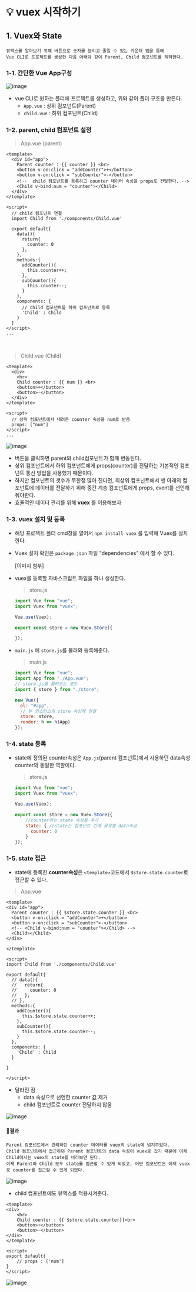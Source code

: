 # 💡 vuex 시작하기

## 1. Vuex와 State
    뷰엑스를 알아보기 위해 버튼으로 숫자를 늘리고 줄일 수 있는 카운터 앱을 통해 
    Vue CLI로 프로젝트를 생성한 다음 아래와 같이 Parent, Child 컴포넌트를 제작한다. 

### 1-1. 간단한 Vue App구성
![image](img/vuex01.PNG)

- vue CLI로 원하는 폴더에 프로젝트를 생성하고, 위와 같이 폴더 구조를 만든다.
  - ```App.vue``` : 상위 컴포넌트(Parent)
  - ```child.vue``` : 하위 컴포넌트(Child)

### 1-2. parent, child 컴포넌트 설정
> App.vue (parent)
```vue
<template>
  <div id="app">
    Parent counter : {{ counter }} <br>
    <button v-on:click = "addCounter">+</button>
    <button v-on:click = "subCounter">-</button>
    <!--  child 컴포넌트를 등록하고 counter 데이터 속성을 props로 전달한다. -->
    <Child v-bind:num = "counter"></Child>
  </div>
</template>

<script>
  // child 컴포넌트 연결
  import Child from './components/Child.vue'

  export default{
    data(){
      return{
        counter: 0
      };
    },
    methods:{
      addCounter(){
        this.counter++;
      },
      subCounter(){
        this.counter--;
      }
    }, 
    components: {
      // child 컴포넌트를 하위 컴포넌트로 등록
      'Child' : Child
    }
  }
</script>
...
```

<br>

> Child.vue (Child)
```vue
<template>
  <div>
    <hr>
    Child counter : {{ num }} <br>
    <button>+</button>
    <button>-</button>
  </div>
</template>

<script>
  // 상위 컴포넌트에서 내려준 counter 속성을 num로 받음
  props: ["num"]
</script>
...
```
![image](img/vuex02-1.gif)

- 버튼을 클릭하면 parent와 child컴포넌트가 함께 변동된다.
- 상위 컴포넌트에서 하위 컴포넌트에게 props(counter)를 전달하는 기본적인 컴포넌트 통신 방법을 사용했기 때문이다.
- 하지만 컴포넌트의 갯수가 무한정 많아 진다면, 최상위 컴포넌트에서 맨 아래의 컴포넌트에 데이터를 전달하기 위해 중간 계층 컴포넌트에게 props, event를 선언해줘야한다.
- 효율적인 데이터 관리를 위해 **vuex** 를 이용해보자 


### 1-3. vuex 설치 및 등록
- 해당 프로젝트 폴더 cmd창을 열어서 ``` npm install vuex ``` 를 입력해 Vuex를 설치한다.
- Vuex 설치 확인은 ```package.json``` 파일 "dependencies" 에서 할 수 있다.

  [이미지 첨부] 

- vuex를 등록할 자바스크립트 파일을 하나 생성한다.
  > store.js
  ```javascript
  import Vue from "vue";
  import Vuex from "vuex";

  Vue.use(Vuex);

  export const store = new Vuex.Store({

  });
  ```
- ```main.js``` 에 ```store.js```를 불러와 등록해준다.
  > main.js
  ```javascript
  import Vue from "vue";
  import App from "./App.vue";
  // store.js를 불러오는 코드
  import { store } from "./store";

  new Vue({
    el: "#app",
    // 뷰 인스턴스의 store 속성에 연결
    store: store,
    render: h => h(App)
  });
  ```
  
### 1-4. state 등록
- state에 정의된 counter속성은 ```App.js```(parent 컴포넌트)에서 사용하던 data속성 counter와 동일한 역할이다.

  > store.js
  ```javascript
  import Vue from "vue";
  import Vuex from "vuex";

  Vue.use(Vuex);

  export const store = new Vuex.Store({
      //counter라는 state 속성을 추가
      state: { //state는 컴포넌트 간에 공유할 data속성
        counter: 0
      }
  });
  ```
### 1-5. state 접근
- state에 등록한 **counter속성**은 ```<template>```코드에서  ```$store.state.counter```로 접근할 수 있다.

> App.vue
```vue
<template>
<div id="app">
  Parent counter : {{ $store.state.counter }} <br>
  <button v-on:click = "addCounter">+</button>
  <button v-on:click = "subCounter">-</button>
  <!-- <Child v-bind:num = "counter"></Child> -->
  <Child></Child>
</div>

</template>

<script>
import Child from './components/Child.vue'

export default{
  // data(){
  //   return{
  //     counter: 0
  //   };
  // },
  methods:{
    addCounter(){
      this.$store.state.counter++;
    },
    subCounter(){
      this.$store.state.counter--;
    }
  }, 
  components: {
    'Child' : Child
  }

}

</script>
```

- 달라진 점
  - data 속성으로 선언한 counter 값 제거 
  - child 컴포넌트로 counter 전달하지 않음

![image](img/vuex04.PNG)

#### 📌결과
    Parent 컴포넌트에서 관리하던 counter 데이터를 vuex의 state에 넘겨주었다.
    Child 컴포넌트에서 접근하던 Parent 컴포넌트의 data 속성이 vuex로 갔기 때문에 이제 Child에서는 vuex의 state를 바라보면 된다. 
    이제 Parent와 Child 모두 state를 접근할 수 있게 되었고, 어떤 컴포넌트든 이제 vuex로 counter를 접근할 수 있게 되었다.

![image](img/vuex05.gif)

- child 컴포넌트에도 뷰엑스를 적용시켜준다.

```vue
<template>
<div>
    <hr>
    Child counter : {{ $store.state.counter}}<br>
    <button>+</button>
    <button>-</button>
</div>
</template>

<script>
export default{
    // props : ['num']
}
</script>
```

![image](img/vuex02-1.gif)

